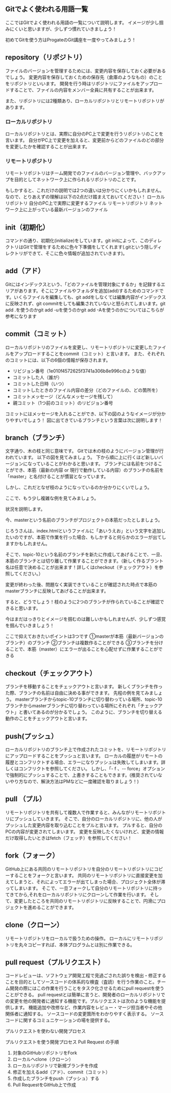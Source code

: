 ## Gitでよく使われる用語一覧
ここではGitでよく使われる用語の一覧について説明します。
イメージが少し掴みにくいと思いますが、少しずつ慣れていきましょう！

初めてGitを使う方はProgateのGit講座を一度やってみましょう！

## repository（リポジトリ）

ファイルのバージョンを管理するためには、変更内容を保存しておく必要があるでしょう。
変更内容を保存しておくための保存先（倉庫のようなもの）のことをリポジトリといいます。
開発を行う時はリポジトリにファイルをアップロードすることで、ファイルの内容をメンバー全員に共有することが出来ます。

また、リポジトリには2種類あり、ローカルリポジトリとリモートリポジトリがあります。

### ローカルリポジトリ

ローカルリポジトリとは、実際に自分のPC上で変更を行うリポジトリのことを言います。
自分がPC上で変更を加えると、変更前からどのファイルのどの部分を変更したかを確認することが出来ます。



### リモートリポジトリ

リモートリポジトリはチーム開発でのファイルのバージョン管理や、バックアップを目的としてネットワーク上に作られるリポジトリのことです。

もしかすると、これだけの説明では2つの違いは分かりにくいかもしれません。
なので、とりあえずの理解は以下の2点だけ踏まえておいてください！
ローカルリポジトリ
自分のPC上で実際に変更するファイル
リモートリポジトリ
ネットワーク上に上がっている最新バージョンのファイル
## init（初期化）
コマンドの通り、初期化(initialize)をしています。git initによって、このディレクトリはGitで管理をするために色々下準備をしてくれます(.gitという隠しディレクトリができて、そこに色々情報が追加されていきます)。
## add（アド）
Gitにはインデックスという、「どのファイルを管理対象にするか」を記録するエリアがあります。そこにファイルやフォルダを追加(add)するためのコマンドです。いくらファイルを編集しても、git addをしなくては編集内容がインデックスに反映されず、git commitをしても編集されていないと怒られてしまいます。git add .を使うのかgit add -uを使うのかgit add -Aを使うのかについてはこちらが参考になります
## commit（コミット）
ローカルリポジトリのファイルを変更し、リモートリポジトリに変更したファイルをアップロードすることをcommit（コミット）と言います。
また、それぞれのコミットには、以下の6個の情報が保存されます。
- リビジョン番号（1e010f4572625f3741a306b8e996cのような値）
- コミットした人（誰が）
- コミットした日時（いつ）
- コミットしたときのファイル内容の差分（どのファイルの、どの箇所を）
- コミットメッセージ（どんなメッセージを残して）
- 親コミット（1つ前のコミット）のリビジョン番号


コミットにはメッセージを入れることができ、以下の図のようなイメージが分かりやすいでしょう！
図に出てきているブランチという言葉は次に説明します！


## branch（ブランチ）
文字通り、木の枝と同じ意味です。
Gitでは木の枝のようにバージョン管理が行われています。
以下の図を見てみましょう。
下から順に上に行くほど新しいバージョンになっていることがわかると思います。
ブランチには名前をつけることができ、本筋（最新の内容 or 現行で動作している内容）のブランチの名前を「master」と名付けることが慣習となっています。

しかし、これだとなぜ枝のようになっているのか分かりにくいでしょう。

ここで、もう少し複雑な例を見てみましょう。

状況を説明します。

今、masterという名前のブランチがプロジェクトの本筋だったとしましょう。

じろうさんは、index.htmlというファイルに「あいうえお」という文字を追加したいのですが、本筋で作業を行った場合、もしかすると何らかのエラーが出てしますかもしれません。

そこで、topic-10という名前のブランチを新たに作成してあげることで、一旦、本筋のブランチとは切り離して作業することができます。（新しく作るブラント名は任意で決めることが出来ます！詳しくはcheckout（チェックアウト）を参照してください。）

変更が終わった後、問題なく実装できていることが確認された時点で本筋のmasterブランチに反映してあげることが出来ます。

すると、どうでしょう！枝のように2つのブランチが作られていることが確認できると思います。

今はまだはっきりとイメージを掴むのは難しいかもしれませんが、少しずつ感覚を掴んでいきましょう！

ここで抑えておきたいポイントは3つです
①masterが本筋（最新バージョンのブランチ）のブランチ
②ブランチは複数作ることができる
③ブランチを分けることで、本筋（master）にエラーが出ることを心配せずに作業することができる

## checkout（チェックアウト）
ブランチを移動することをチェックアウトと言います。
新しくブランチを作った際、ブランチの名前は自由に決める事ができます。
先程の例を見てみましょう。
masterブランチからtopic-10ブランチに切り替わっている場所、topic-10ブランチからmasterブランチに切り替わっている場所にそれぞれ「チェックアウト」と書いてあるのが分かるでしょう。
このように、ブランチを切り替える動作のことをチェックアウトと言います。

## push(プッシュ）
ローカルリポジトリのブランチ上で作成されたコミットを、リモートリポジトリにアップロードすることをプッシュと言います。
ローカルの履歴がリモートの履歴とコンフリクトする場合、エラーになりプッシュは失敗してしまいます。詳しくはコンフリクトを参照してください。
しかし、「- f 、-- force」オプションで強制的にプッシュすることで、上書きすることもできます。(推奨されていないやり方なので、解決方法はPMなどに一度確認を取りましょう！)
## pull （プル）
リモートリポジトリを共有して複数人で作業すると、みんながリモートリポジトリにプッシュしていきます。
そこで、自分のローカルリポジトリに、他の人がプッシュした変更内容を取り込むことをプルと言います。
プルすると、自分のPCの内容が変更されてしまいます。
変更を反映したくないけれど、変更の情報だけ取得したいときはfetch（フェッチ）を参照してください！
## fork（フォーク）
GitHub上にある共同のリモートリポジトリを自分のリモートリポジトリにコピーすることをフォークと言います。
共同のリモートリポジトリに直接変更を加えてしまうと、それによってエラーが出てしまった場合、プロジェクト全体が滞ってしまいます。
そこで、一旦フォークして自分のリモートリポジトリに持ってきてから,それをローカルリポジトリにクローンして作業を行います。
そして、変更したところを共同のリモートリポジトリに反映することで、円滑にプロジェクトを進めることができます。

## clone（クローン）
リモートリポジトリをローカルで扱うための操作。
ローカルにリモートリポジトリを丸々コピーすれば、本体プログラムとは別に作業できる。

## pull request（プルリクエスト）
コードレビューは、ソフトウェア開発工程で見過ごされた誤りを検出・修正することを目的としてソースコードの体系的な検査（査読）を行う作業のこと。チーム開発の際にはこの作業を行うことをタスク化させるためにpull requestを使うことができる。
pull requestとは簡単に言うと、開発者のローカルリポジトリでの変更を他の開発者に通知する機能です。プルリクエストは次のような機能を提供します。
機能追加や改修など、作業内容をレビュー・マージ担当者やその他関係者に通知する。
ソースコードの変更箇所をわかりやすく表示する。
ソースコードに関するコミュニケーションの場を提供する。

 プルリクエストを使わない開発プロセス


プルリクエストを使う開発プロセス
Pull Request の手順
1. 対象のGitHubリポジトリをFork
1. ローカルへclone（クローン）
1. ローカルリポジトリで新規ブランチを作成
1. 修正を加えるadd（アド）、commit（コミット）
1. 作成したブランチをpush（プッシュ）する
1. Pull RequestをGitHub上で作成


